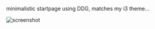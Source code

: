 minimalistic startpage using DDG, matches my i3 theme...

![screenshot](https://p.hs.vc/u/I2c1e.png)